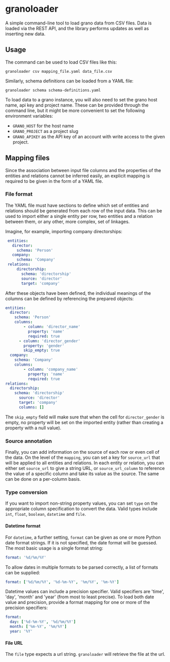 # granoloader

A simple command-line tool to load grano data from CSV files. Data is
loaded via the REST API, and the library performs updates as well as
inserting new data.

## Usage

The command can be used to load CSV files like this:

    granoloader csv mapping_file.yaml data_file.csv

Similarly, schema definitions can be loaded from a YAML file:

    granoloader schema schema-definitions.yaml
	
To load data to a grano instance, you will also need to set the grano
host name, api key and project name. These can be provided through the
command line, but it might be more convenient to set the following 
environment variables:

* ``GRANO_HOST`` for the host name
* ``GRANO_PROJECT`` as a project slug
* ``GRANO_APIKEY`` as the API key of an account with write access to
  the given project.

## Mapping files

Since the association between input file columns and the properties of
the entities and relations cannot be inferred easily, an explicit
mapping is required to be given in the form of a YAML file.

### File format

The YAML file must have sections to define which set of entities and 
relations should be generated from each row of the input data. This
can be used to import either a single entity per row, two entities and
a relation between them, or any other, more complex, set of linkages.

Imagine, for example, importing company directorships:

```yaml
 entities:
   director:
     schema: 'Person'
   company:
     schema: 'Company'
 relations:
 	 directorship:
 	   schema: 'directorship'
 	   source: 'director'
 	   target: 'company'
```

After these objects have been defined, the individual meanings of the
columns can be defined by referencing the prepared objects:

```yaml
entities:
  director:
    schema: 'Person'
    columns:
	    - column: 'director_name'
	      property: 'name'
	      required: true
      - column: 'director_gender'
        property: 'gender'
        skip_empty: true
  company:
    schema: 'Company'
    columns: 	
	    - column: 'company_name'
	      property: 'name'
	      required: true
relations:
  directorship:
    schema: 'directorship'
	  source: 'director'
	  target: 'company'
	  columns: []
```

The ``skip_empty`` field will make sure that when the cell for
``director_gender`` is empty, no property will be set on the imported 
entity (rather than creating a property with a null value).

### Source annotation

Finally, you can add information on the source of each row or even cell
of the data. On the level of the ``mapping``, you can set a key for 
``source_url`` that will be applied to all entities and relations. In 
each entity or relation, you can either set ``source_url`` to give a 
string URL, or ``source_url_column`` to reference the value of a specific
column and take its value as the source. The same can be done on a
per-column basis.

### Type conversion

If you want to import non-string property values, you can set ``type``
on the appropriate column specification to convert the data. Valid types include ``int``, ``float``, ``boolean``, ``datetime`` and ``file``.

#### Datetime format

For ``datetime``, a further setting, ``format`` can be given as one or more Python date format strings. If it is not specified, the date format will be guessed. The most basic usage is a single format string:

```YAML
format: '%d/%m/%Y'
```

To allow dates in multiple formats to be parsed correctly, a list of formats can be supplied:

```YAML
format: ['%d/%m/%Y', '%d-%m-%Y', '%m/%Y', '%m-%Y']
```

Datetime values can include a precision specifier. Valid specifiers are 'time', 'day', 'month' and 'year' (from most to least precise). To load both date value and precision, provide a format mapping for one or more of the precision specifiers:

```YAML
format:
  day: ['%d-%m-%Y', '%d/%m/%Y']
  month: ['%m-%Y', '%m/%Y']
  year: '%Y'
```

#### File URL

The ``file`` type expects a url string. ``granoloader`` will retrieve the file at the url.
